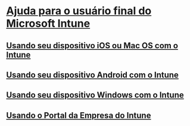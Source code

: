 # [Ajuda para o usuário final do Microsoft Intune]()
## [Usando seu dispositivo iOS ou Mac OS com o Intune](using-your-ios-or-mac-os-x-device-with-intune.md)
## [Usando seu dispositivo Android com o Intune](using-your-android-device-with-intune.md)
## [Usando seu dispositivo Windows com o Intune](using-your-windows-device-with-intune.md)
## [Usando o Portal da Empresa do Intune](using-the-intune-company-portal-website.md)


<!--HONumber=May16_HO1-->


